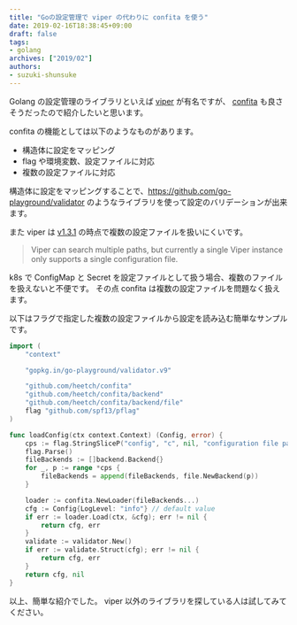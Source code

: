 ```yaml
---
title: "Goの設定管理で viper の代わりに confita を使う"
date: 2019-02-16T18:38:45+09:00
draft: false
tags:
- golang
archives: ["2019/02"]
authors:
- suzuki-shunsuke
---
```


Golang の設定管理のライブラリといえば [viper](https://github.com/spf13/viper) が有名ですが、
[confita](https://github.com/heetch/confita) も良さそうだったので紹介したいと思います。

confita の機能としては以下のようなものがあります。

* 構造体に設定をマッピング
* flag や環境変数、設定ファイルに対応
* 複数の設定ファイルに対応

構造体に設定をマッピングすることで、https://github.com/go-playground/validator のようなライブラリを使って設定のバリデーションが出来ます。

また viper は [v1.3.1](https://github.com/spf13/viper/tree/v1.3.1#reading-config-files) の時点で複数の設定ファイルを扱いにくいです。

> Viper can search multiple paths, but currently a single Viper instance only supports a single configuration file.

k8s で ConfigMap と Secret を設定ファイルとして扱う場合、複数のファイルを扱えないと不便です。
その点 confita は複数の設定ファイルを問題なく扱えます。

以下はフラグで指定した複数の設定ファイルから設定を読み込む簡単なサンプルです。

```go
import (
	"context"

	"gopkg.in/go-playground/validator.v9"

	"github.com/heetch/confita"
	"github.com/heetch/confita/backend"
	"github.com/heetch/confita/backend/file"
	flag "github.com/spf13/pflag"
)

func loadConfig(ctx context.Context) (Config, error) {
	cps := flag.StringSliceP("config", "c", nil, "configuration file path")
	flag.Parse()
	fileBackends := []backend.Backend{}
	for _, p := range *cps {
		fileBackends = append(fileBackends, file.NewBackend(p))
	}

	loader := confita.NewLoader(fileBackends...)
	cfg := Config{LogLevel: "info"}	// default value
	if err := loader.Load(ctx, &cfg); err != nil {
		return cfg, err
	}
	validate := validator.New()
	if err := validate.Struct(cfg); err != nil {
		return cfg, err
	}
	return cfg, nil
}
```

以上、簡単な紹介でした。
viper 以外のライブラリを探している人は試してみてください。
